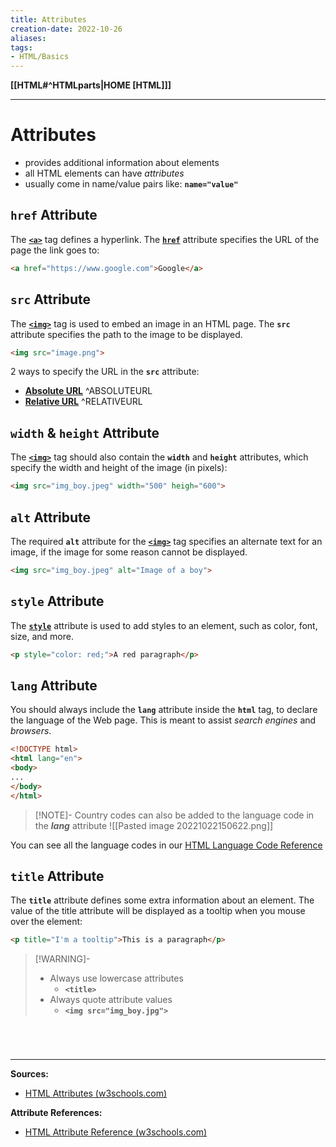 ```yaml
---
title: Attributes
creation-date: 2022-10-26
aliases:
tags:
- HTML/Basics
---
```

**[[HTML#^HTMLparts|HOME [HTML]]]**

---
# Attributes
- provides additional information about elements
- all HTML elements can have *attributes*
- usually come in name/value pairs like:
**`name="value"`**

## `href` Attribute
The **[`<a>`](HTMLlinks.md)** tag defines a hyperlink. The **[`href`](HTMLlinks.md)** attribute specifies the URL of the page the link goes to:
```HTML
<a href="https://www.google.com">Google</a>
```

## `src` Attribute
The **[`<img>`](HTMLimages)** tag is used to embed an image in an HTML page. The **`src`** attribute specifies the path to the image to be displayed.
```HTML
<img src="image.png">
```
2 ways to specify the URL in the **`src`** attribute:
- **[Absolute URL](HTMLATTRIBUTEabsoluteurl.md)** ^ABSOLUTEURL
- **[Relative URL](HTMLATTRIBUTErelativeurl.md)** ^RELATIVEURL

## `width` & `height` Attribute
The **[`<img>`](HTMLimages)** tag should also contain the **`width`** and **`height`** attributes, which specify the width and height of the image (in pixels):
```HTML
<img src="img_boy.jpeg" width="500" heigh="600">
```

## `alt` Attribute
The required **`alt`** attribute for the **[`<img>`](HTMLimages)** tag specifies an alternate text for an image, if the image for some reason cannot be displayed.
```HTML
<img src="img_boy.jpeg" alt="Image of a boy">
```

## `style` Attribute
The **[`style`](HTMLstyles.md)** attribute is used to add styles to an element, such as color, font, size, and more.
```HTML
<p style="color: red;">A red paragraph</p>
```

## `lang` Attribute
You should always include the **`lang`** attribute inside the **`html`** tag, to declare the language of the Web page. 
This is meant to assist *search engines* and *browsers*.
```HTML
<!DOCTYPE html>
<html lang="en">
<body>
...
</body>
</html>
```

>[!NOTE]- Country codes can also be added to the language code in the ***lang*** attribute
>![[Pasted image 20221022150622.png]]

You can see all the language codes in our [HTML Language Code Reference](https://www.w3schools.com/tags/ref_language_codes.asp)

## `title` Attribute
The **`title`** attribute defines some extra information about an element. The value of the title attribute will be displayed as a tooltip when you mouse over the element:
```HTML
<p title="I'm a tooltip">This is a paragraph</p>
```

>[!WARNING]-
>- Always use lowercase attributes
>	- **`<title>`**
>- Always quote attribute values
>	- **`<img src="img_boy.jpg">`**

# 

<br>

---
**Sources:**
- [HTML Attributes (w3schools.com)](https://www.w3schools.com/html/html_attributes.asp)

**Attribute References:**
- [HTML Attribute Reference (w3schools.com)](https://www.w3schools.com/tags/ref_attributes.asp)